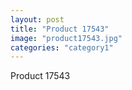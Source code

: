 ```yaml
---
layout: post
title: "Product 17543"
image: "product17543.jpg"
categories: "category1"
---
```

Product 17543
